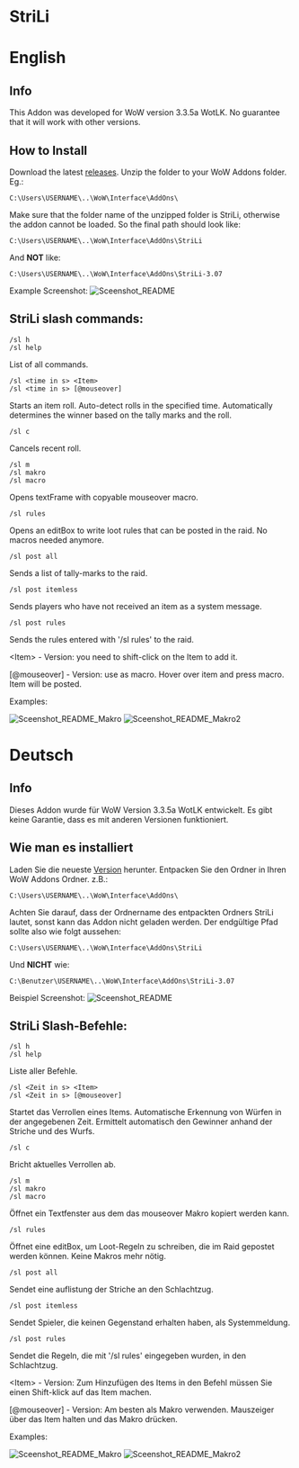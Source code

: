 # StriLi
# English
## Info
This Addon was developed for WoW version 3.3.5a WotLK. No guarantee that it will work with other versions.

## How to Install
Download the latest [releases](https://github.com/sba5827/StriLi/releases/tag/3.07). Unzip the folder to your WoW Addons folder. Eg.:

    C:\Users\USERNAME\..\WoW\Interface\AddOns\
    
Make sure that the folder name of the unzipped folder is StriLi, otherwise the addon cannot be loaded. So the final path should look like: 
    
    C:\Users\USERNAME\..\WoW\Interface\AddOns\StriLi

And **NOT** like:

    C:\Users\USERNAME\..\WoW\Interface\AddOns\StriLi-3.07
    
Example Screenshot:
    ![Sceenshot_README](https://user-images.githubusercontent.com/38493688/200170842-d6c7f710-3bb1-491a-9796-1b8fb252d9c7.PNG)
    
## StriLi slash commands:
    /sl h
    /sl help
List of all commands.

    /sl <time in s> <Item>
    /sl <time in s> [@mouseover]
Starts an item roll. Auto-detect rolls in the specified time. Automatically determines the winner based on the tally marks and the roll.

    /sl c
Cancels recent roll.

    /sl m
    /sl makro
    /sl macro
Opens textFrame with copyable mouseover macro.

    /sl rules
Opens an editBox to write loot rules that can be posted in the raid. No macros needed anymore.

    /sl post all
Sends a list of tally-marks to the raid.

    /sl post itemless
Sends players who have not received an item as a system message.

    /sl post rules
Sends the rules entered with '/sl rules' to the raid.

\<Item\> - Version: you need to shift-click on the Item to add it.

[@mouseover] - Version: use as macro. Hover over item and press macro. Item will be posted.

Examples:

![Sceenshot_README_Makro](https://user-images.githubusercontent.com/38493688/200171908-55e296bd-71ec-494f-9274-2b85bc705d19.PNG)
![Sceenshot_README_Makro2](https://user-images.githubusercontent.com/38493688/200172090-f6f45f2b-24c0-4650-8dc1-1ed246548565.PNG)
    
# Deutsch
## Info
Dieses Addon wurde für WoW Version 3.3.5a WotLK entwickelt. Es gibt keine Garantie, dass es mit anderen Versionen funktioniert.

## Wie man es installiert
Laden Sie die neueste [Version](https://github.com/sba5827/StriLi/releases/tag/3.07) herunter. Entpacken Sie den Ordner in Ihren WoW Addons Ordner. z.B.:

    C:\Users\USERNAME\..\WoW\Interface\AddOns\
    
Achten Sie darauf, dass der Ordnername des entpackten Ordners StriLi lautet, sonst kann das Addon nicht geladen werden. Der endgültige Pfad sollte also wie folgt aussehen: 
    
    C:\Users\USERNAME\..\WoW\Interface\AddOns\StriLi

Und **NICHT** wie:

    C:\Benutzer\USERNAME\..\WoW\Interface\AddOns\StriLi-3.07
    
Beispiel Screenshot:
    ![Sceenshot_README](https://user-images.githubusercontent.com/38493688/200170842-d6c7f710-3bb1-491a-9796-1b8fb252d9c7.PNG)
    
## StriLi Slash-Befehle:
    /sl h
    /sl help
Liste aller Befehle.

    /sl <Zeit in s> <Item>
    /sl <Zeit in s> [@mouseover]
Startet das Verrollen eines Items. Automatische Erkennung von Würfen in der angegebenen Zeit. Ermittelt automatisch den Gewinner anhand der Striche und des Wurfs.

    /sl c
Bricht aktuelles Verrollen ab.

    /sl m
    /sl makro
    /sl macro
Öffnet ein Textfenster aus dem das mouseover Makro kopiert werden kann.

    /sl rules
Öffnet eine editBox, um Loot-Regeln zu schreiben, die im Raid gepostet werden können. Keine Makros mehr nötig.

    /sl post all
Sendet eine auflistung der Striche an den Schlachtzug.

    /sl post itemless
Sendet Spieler, die keinen Gegenstand erhalten haben, als Systemmeldung.

    /sl post rules
Sendet die Regeln, die mit '/sl rules' eingegeben wurden, in den Schlachtzug.

\<Item\> - Version: Zum Hinzufügen des Items in den Befehl müssen Sie einen Shift-klick auf das Item machen.

[@mouseover] - Version: Am besten als Makro verwenden. Mauszeiger über das Item halten und das Makro drücken.

Examples:

![Sceenshot_README_Makro](https://user-images.githubusercontent.com/38493688/200171908-55e296bd-71ec-494f-9274-2b85bc705d19.PNG)
![Sceenshot_README_Makro2](https://user-images.githubusercontent.com/38493688/200172090-f6f45f2b-24c0-4650-8dc1-1ed246548565.PNG)
